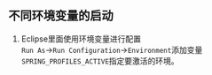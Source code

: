 ## 不同环境变量的启动
1. Eclipse里面使用环境变量进行配置  
`Run As`→`Run Configuration`→`Environment`添加变量`SPRING_PROFILES_ACTIVE`指定要激活的环境。